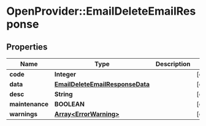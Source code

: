 # OpenProvider::EmailDeleteEmailResponse

## Properties
Name | Type | Description | Notes
------------ | ------------- | ------------- | -------------
**code** | **Integer** |  | [optional] 
**data** | [**EmailDeleteEmailResponseData**](EmailDeleteEmailResponseData.md) |  | [optional] 
**desc** | **String** |  | [optional] 
**maintenance** | **BOOLEAN** |  | [optional] 
**warnings** | [**Array&lt;ErrorWarning&gt;**](ErrorWarning.md) |  | [optional] 

